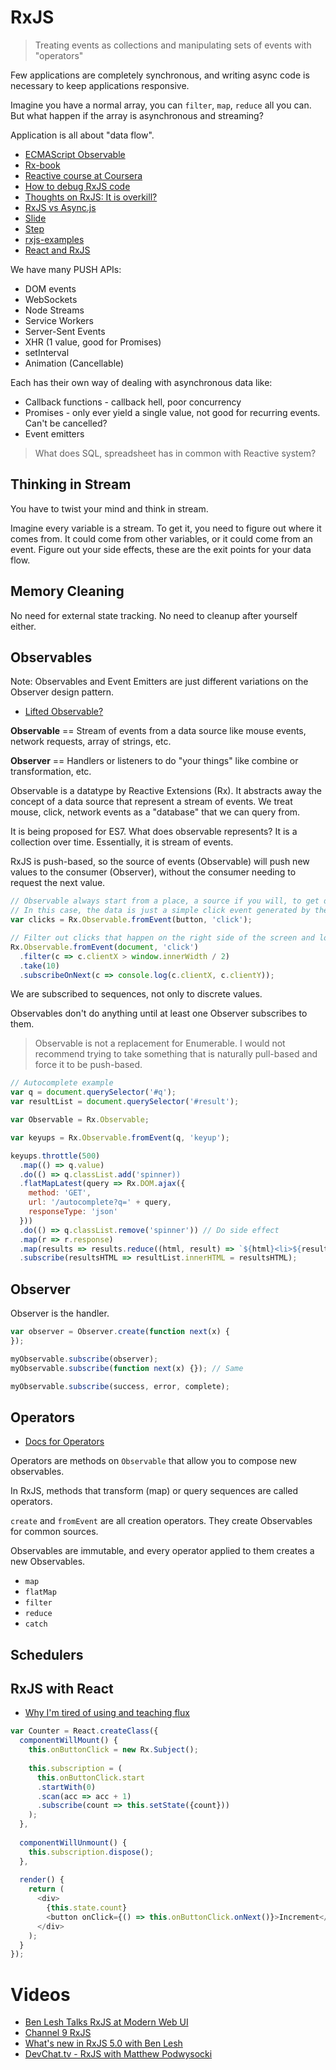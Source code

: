 # RxJS

> Treating events as collections and manipulating sets of events with "operators"

Few applications are completely synchronous, and writing async code is necessary to keep applications responsive.

Imagine you have a normal array, you can `filter`, `map`, `reduce` all you can. But what happen if the array is asynchronous and streaming?

Application is all about "data flow".

* [ECMAScript Observable](https://github.com/zenparsing/es-observable)
* [Rx-book](http://xgrommx.github.io/rx-book/index.html)
* [Reactive course at Coursera](https://www.coursera.org/course/reactive)
* [How to debug RxJS code](http://staltz.com/how-to-debug-rxjs-code.html)
* [Thoughts on RxJS: It is overkill?](https://medium.com/@BrianDiPalma/thoughts-on-rxjs-cf3562e20d74#.euhg705ok)
* [RxJS vs Async.js](https://github.com/Reactive-Extensions/RxJS/blob/master/doc/mapping/async/comparing.md)
* [Slide](https://github.com/npm/slide-flow-control)
* [Step](https://github.com/creationix/step)
* [rxjs-examples](https://github.com/annatomka/rxjs-examples)
* [React and RxJS](https://github.com/whiteinge/presentations/blob/master/react-rally_2015-08-24_react-rxjs/presentation.rst#rx-)

We have many PUSH APIs:

* DOM events
* WebSockets
* Node Streams
* Service Workers
* Server-Sent Events
* XHR (1 value, good for Promises)
* setInterval
* Animation (Cancellable)

Each has their own way of dealing with asynchronous data like:

* Callback functions - callback hell, poor concurrency
* Promises - only ever yield a single value, not good for recurring events. Can't be cancelled?
* Event emitters

> What does SQL, spreadsheet has in common with Reactive system?

## Thinking in Stream

You have to twist your mind and think in stream.

Imagine every variable is a stream. To get it, you need to figure out where it comes from. It could come from other variables, or it could come from an event. Figure out your side effects, these are the exit points for your data flow.

## Memory Cleaning

No need for external state tracking. No need to cleanup after yourself either.

## Observables

Note: Observables and Event Emitters are just different variations on the Observer design pattern.

* [Lifted Observable?](https://github.com/ReactiveX/RxJS/issues/60)

**Observable** == Stream of events from a data source like mouse events, network requests, array of strings, etc.

**Observer** == Handlers or listeners to do "your things" like combine or transformation, etc.

Observable is a datatype by Reactive Extensions (Rx). It abstracts away the concept of a data source that represent a stream of events. We treat mouse, click, network events as a "database" that we can query from.

It is being proposed for ES7. What does observable represents? It is a collection over time. Essentially, it is stream of events.

RxJS is push-based, so the source of events (Observable) will push new values to the consumer (Observer), without the consumer needing to request the next value.

```js
// Observable always start from a place, a source if you will, to get data from.
// In this case, the data is just a simple click event generated by the user.
var clicks = Rx.Observable.fromEvent(button, 'click');

// Filter out clicks that happen on the right side of the screen and logs only the first 10 clicks
Rx.Observable.fromEvent(document, 'click')
  .filter(c => c.clientX > window.innerWidth / 2)
  .take(10)
  .subscribeOnNext(c => console.log(c.clientX, c.clientY));
```

We are subscribed to sequences, not only to discrete values.

Observables don't do anything until at least one Observer subscribes to them.

> Observable is not a replacement for Enumerable. I would not recommend trying to take something that is naturally pull-based and force it to be push-based.

```js
// Autocomplete example
var q = document.querySelector('#q');
var resultList = document.querySelector('#result');

var Observable = Rx.Observable;

var keyups = Rx.Observable.fromEvent(q, 'keyup');

keyups.throttle(500)
  .map(() => q.value)
  .do(() => q.classList.add('spinner))
  .flatMapLatest(query => Rx.DOM.ajax({
    method: 'GET',
    url: '/autocomplete?q=' + query,
    responseType: 'json'  }))
  .do(() => q.classList.remove('spinner')) // Do side effect
  .map(r => r.response)
  .map(results => results.reduce((html, result) => `${html}<li>${result}</li>`))
  .subscribe(resultsHTML => resultList.innerHTML = resultsHTML);
```

## Observer

Observer is the handler.

```js
var observer = Observer.create(function next(x) {});

myObservable.subscribe(observer);
myObservable.subscribe(function next(x) {}); // Same

myObservable.subscribe(success, error, complete);
```

## Operators

* [Docs for Operators](https://github.com/Reactive-Extensions/RxJS/tree/master/doc/api/core/operators)

Operators are methods on `Observable` that allow you to compose new observables.

In RxJS, methods that transform (map) or query sequences are called operators.

`create` and `fromEvent` are all creation operators. They create Observables for common sources.

Observables are immutable, and every operator applied to them creates a new Observables.

* `map`
* `flatMap`
* `filter`
* `reduce`
* `catch`

## Schedulers

## RxJS with React

* [Why I'm tired of using and teaching flux](https://gist.github.com/justinwoo/08f9f8fcdcf865025f18)

```js
var Counter = React.createClass({
  componentWillMount() {
    this.onButtonClick = new Rx.Subject();
    
    this.subscription = (
      this.onButtonClick.start
      .startWith(0)
      .scan(acc => acc + 1)
      .subscribe(count => this.setState({count}))
    );
  },
  
  componentWillUnmount() {
    this.subscription.dispose();
  },
  
  render() {
    return (
      <div>
        {this.state.count}
        <button onClick={() => this.onButtonClick.onNext()}>Increment</button>
      </div>
    );
  }
});
```

# Videos

* [Ben Lesh Talks RxJS at Modern Web UI](https://www.youtube.com/watch?v=yk_6eU3Hcwo)
* [Channel 9 RxJS](https://channel9.msdn.com/Tags/rxjs)
* [What's new in RxJS 5.0 with Ben Lesh](https://www.youtube.com/watch?v=9on6u7pI3vY)
* [DevChat.tv - RxJS with Matthew Podwysocki](https://devchat.tv/js-jabber/182-jsj-rxjs-with-matthew-podwysocki)